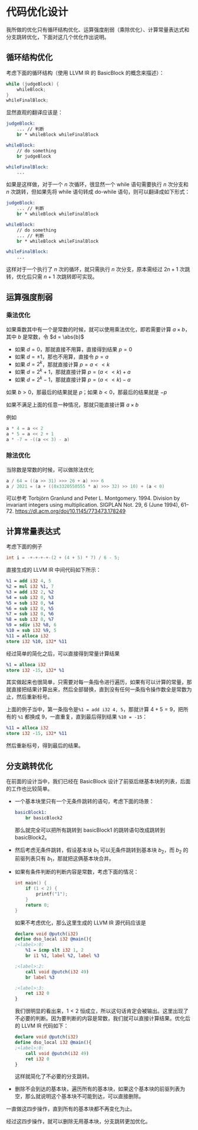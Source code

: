 # 代码优化设计

我所做的优化只有循环结构优化、运算强度削弱（乘除优化）、计算常量表达式和分支跳转优化，下面对这几个优化作出说明。

## 循环结构优化

考虑下面的循环结构（使用 LLVM IR 的 BasicBlock 的概念来描述）：

```c
while (judgeBlock) {
    whileBlock;
}
whileFinalBlock;
```

显然直观的翻译应该是：

```llvm
judgeBlock:
    ... // 判断
    br * whileBlock whileFinalBlock

whileBlock:
    // do something
    br judgeBlock

whileFinalBlock:
    ...
```

如果是这样做，对于一个 $n$ 次循环，很显然一个 while 语句需要执行 $n$ 次分支和 $n$ 次跳转，但如果先将 while 语句转成 do-while 语句，则可以翻译成如下形式：

```llvm
judgeBlock:
    ... // 判断
    br * whileBlock whileFinalBlock

whileBlock:
    // do something
    ... // 判断
    br * whileBlock whileFinalBlock

whileFinalBlock:
    ...
```

这样对于一个执行了 $n$ 次的循环，就只需执行 $n$ 次分支，原本需经过 $2n+1$ 次跳转，优化后只需 $n+1$ 次跳转即可实现。

## 运算强度削弱

### 乘法优化

如果乘数其中有一个是常数的时候，就可以使用乘法优化，即若需要计算 $a \times b$，其中 $b$ 是常数，令 $d = \abs{b}$

- 如果 $d = 0$，那就直接不用算，直接得到结果 $p = 0$
- 如果 $d = \pm 1$，那也不用算，直接令 $p = a$
- 如果 $d = 2^k$，那就直接计算 $p = a << k$
- 如果 $d = 2^k + 1$，那就直接计算 $p = (a << k) + a$
- 如果 $d = 2^k - 1$，那就直接计算 $p = (a << k) - a$

如果 $b > 0$，那最后的结果就是 $p$；如果 $b < 0$，那最后的结果就是 $-p$

如果不满足上面的任意一种情况，那就只能直接计算 $a \times b$

例如

```c
a * 4 = a << 2
a * 5 = a << 2 + 1
a * -7 = -((a << 3) - a)
```

### 除法优化

当除数是常数的时候，可以做除法优化

```c
a / 64 = ((a >> 31) >>> 26 + a) >>> 6
a / 2021 = (a + ((0x3320550555 * a) >>> 32) >> 10) + (a < 0)
```

可以参考 Torbjörn Granlund and Peter L. Montgomery. 1994. Division by invariant integers using multiplication. SIGPLAN Not. 29, 6 (June 1994), 61–72. https://dl.acm.org/doi/10.1145/773473.178249

## 计算常量表达式

考虑下面的例子

```c
int i = -+-+-+-+-(2 + (4 + 5) * 7) / 6 - 5;
```

直接生成的 LLVM IR 中间代码如下所示：

```llvm
%1 = add i32 4, 5
%2 = mul i32 %1, 7
%3 = add i32 2, %2
%4 = sub i32 0, %3
%5 = sub i32 0, %4
%6 = sub i32 0, %5
%7 = sub i32 0, %6
%8 = sub i32 0, %7
%9 = sdiv i32 %8, 6
%10 = sub i32 %9, 5
%11 = alloca i32
store i32 %10, i32* %11
```

经过简单的简化之后，可以直接得到常量计算结果

```llvm
%1 = alloca i32
store i32 -15, i32* %1
```

其实做起来也很简单，只需要对每一条指令进行遍历，如果有可以计算的常量，那就直接把结果计算出来，然后全部替换，直到没有任何一条指令操作数全是常数为止，然后重新标号。

上面的例子当中，第一条指令是`%1 = add i32 4, 5`，那就计算 $4 + 5 = 9$，把所有的 `%1` 都换成 9，一直重复，直到最后得到结果 `%10 = -15`：

```llvm
%11 = alloca i32
store i32 -15, i32* %11
```

然后重新标号，得到最后的结果。

## 分支跳转优化

在前面的设计当中，我们已经在 BasicBlock 设计了前驱后继基本块的列表，后面的工作也比较简单。

- 一个基本块里只有一个无条件跳转的语句，考虑下面的场景：

  ```llvm
  basicBlock1:
      br basicBlock2
  ```

  那么就完全可以把所有跳转到 basicBlock1 的跳转语句改成跳转到 basicBlock2。

- 然后考虑无条件跳转，假设基本块 $b_1$ 可以无条件跳转到基本块 $b_2$，而 $b_2$ 的前驱列表只有 $b_1$，那就把这俩基本块合并。

- 如果有条件判断的判断内容是常数，考虑下面的情况：

  ```c
  int main() {
      if (1 < 2) {
          printf("1");
      }
      return 0;
  }
  ```

  如果不考虑优化，那么这里生成的 LLVM IR 源代码应该是

  ```llvm
  declare void @putch(i32)
  define dso_local i32 @main(){
  ;<label>:0:
      %1 = icmp slt i32 1, 2
      br i1 %1, label %2, label %3
  
  ;<label>:2:
      call void @putch(i32 49)
      br label %3
  
  ;<label>:3:
      ret i32 0
  }
  ```
  
  我们很明显的看出来，$1 < 2$ 恒成立，所以这句话肯定会被输出。这里出现了不必要的判断。因为要判断的内容是常数，我们就可以直接计算结果。优化后的 LLVM IR 代码如下：

  ```llvm
  declare void @putch(i32)
  define dso_local i32 @main(){
  ;<label>:0:
      call void @putch(i32 49)
      ret i32 0
  }
  ```
  
  这样就简化了不必要的分支跳转。
  
- 删除不会到达的基本块，遍历所有的基本块，如果这个基本块的前驱列表为空，那么就说明这个基本块不可能到达，可以直接删除。

一直做这四步操作，直到所有的基本块都不再变化为止。

经过这四步操作，就可以删除无用基本块，分支跳转更加优化。
